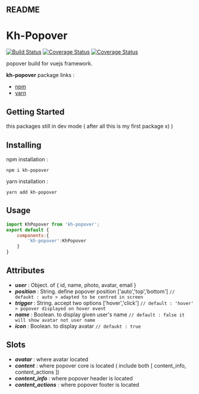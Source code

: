 ## README

<p align="center">
	<h1>Kh-Popover</h1>
  	<a href="https://www.npmjs.com/package/kh-popover" target="_blank"><img src="https://img.shields.io/badge/kh--popover-dev(beta)-orange.svg" alt="Build Status"></a>
  	<a href="https://www.npmjs.com/package/kh-popover" target="_blank"><img src="https://img.shields.io/badge/npm-v0.3.2-orange.svg" alt="Coverage Status"></a>
  	<a href="https://www.npmjs.com/package/kh-popover" target="_blank"><img src="https://img.shields.io/badge/licence-mit-green.svg" alt="Coverage Status"></a>
  	<br>
</p>

popover build for vuejs framework. 

**kh-popover** package links : <br>
- <a href="https://www.npmjs.com/package/kh-popover" target="_blank">npm</a>
- <a href="https://yarnpkg.com/en/package/kh-popover" target="_blank">yarn</a>

## Getting Started

this packages still in dev mode ( after all this is my first package x) )

## Installing

npm installation : 

```
npm i kh-popover
```

yarn installation : 

```
yarn add kh-popover
```

## Usage

```javascript
import KhPopover from 'kh-popover';
export default {
	components:{
		'kh-popover':KhPopover
	}
}
```

## Attributes

- **_user_** : Object. of { id, name, photo, avatar, email }
- **_position_** : String. define popover position ['auto','top','bottom'] `// defaukt : auto > adapted to be centred in screen`
- **_trigger_** : String. accept two options ['hover','click'] `// default : 'hover' > popover displayed on hover event`
- **_name_** : Boolean. to display given user's name `// default : false it will show avatar not user name`
- **_icon_** : Boolean. to display avatar `// defaukt : true`

## Slots

- **_avatar_** : where avatar located
- **_content_** : where popover core is located ( include both [ content_info, content_actions ])
- **_content_info_** : where popover header is located
- **_content_actions_** : where popover footer is located